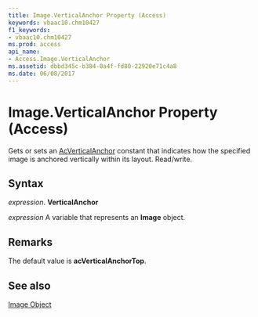 ```yaml
---
title: Image.VerticalAnchor Property (Access)
keywords: vbaac10.chm10427
f1_keywords:
- vbaac10.chm10427
ms.prod: access
api_name:
- Access.Image.VerticalAnchor
ms.assetid: dbbd345c-b384-0a4f-fd80-22920e71c4a8
ms.date: 06/08/2017
---
```



# Image.VerticalAnchor Property (Access)

Gets or sets an [AcVerticalAnchor](Access.AcVerticalAnchor.md) constant that indicates how the specified image is anchored vertically within its layout. Read/write.


## Syntax

 _expression_. **VerticalAnchor**

 _expression_ A variable that represents an **Image** object.


## Remarks

The default value is  **acVerticalAnchorTop**.


## See also


[Image Object](Access.Image.md)

